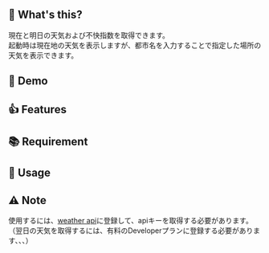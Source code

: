 
## 📱 What's this?
現在と明日の天気および不快指数を取得できます。  
起動時は現在地の天気を表示しますが、都市名を入力することで指定した場所の天気を表示できます。

## 🎥 Demo

## 👍 Features

## 📚 Requirement

## 📃 Usage

## ⚠️ Note
使用するには、[weather api](https://www.weatherapi.com/)に登録して、apiキーを取得する必要があります。  
（翌日の天気を取得するには、有料のDeveloperプランに登録する必要があります、、、）
